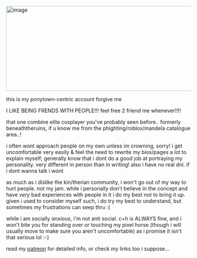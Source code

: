 <img width="1477" height="231" alt="image" src="https://github.com/user-attachments/assets/37e043f1-b71b-4f69-a28a-5cc1f7be23e6" />

this is my ponytown-centric account forgive me

I LIKE BEING FRENDS WITH PEOPLE!!! feel free 2 friend me whenever!!!!

that one combine elite cosplayer you've probably seen before.. formerly beneaththeruins, if u know me from the phighting/roblox/mandela catalogue area..!

i often wont approach people on my own unless im crowning, sorry! i get uncomfortable very easily & feel the need to rewrite my bios/pages a lot to explain myself; generally know that i dont do a good job at portraying my personality. very different in person than in writing! also i have no real dni. if i dont wanna talk i wont

as much as i dislike the kin/therian community, i won't go out of my way to hurt people. not my jam. while i personally don't believe in the concept and have _very_ bad experiences with people in it i do my best not to bring it up. given i used to consider myself such, i do try my best to understand, but sometimes my frustrations can seep thru :(

while i am socially *anxious*, i'm not anti social. c+h is ALWAYS fine, and i won't bite you for standing over or touching my pixel horse (though i will usually move to make sure you aren't uncomfortable) as i promise it isn't that serious lol :-}

read my [patreon](https://www.patreon.com/c/beneaththeruins/about)
 for detailed info, or check my links too i suppose...

